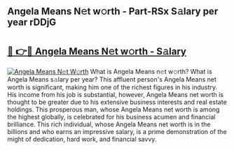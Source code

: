 ## Angela Means N𝚎t w𝚘rth - Part-RSx S𝚊lary per year rDDjG

# <h2><a href="http://gc0tld.nevu.top/?p=Angela+Means">🔗 👉🔴 Angela Means N𝚎t w𝚘rth - S𝚊lary</a></h2>

[![Angela Means N𝚎t W𝚘rth](https://i.imgur.com/Oavwk0R.jpeg)](http://gc0tld.nevu.top/?p=Angela+Means)
What is Angela Means n𝚎t w𝚘rth? What is Angela Means s𝚊lary per year?
This affluent person's Angela Means net worth is significant, making him one of the richest figures in his industry. His income from his job is substantial, however, Angela Means net worth is thought to be greater due to his extensive business interests and real estate holdings. This prosperous man, whose Angela Means net worth is among the highest globally, is celebrated for his business acumen and financial brilliance. This rich individual, whose Angela Means net worth is in the billions and who earns an impressive salary, is a prime demonstration of the might of dedication, hard work, and financial savvy.

